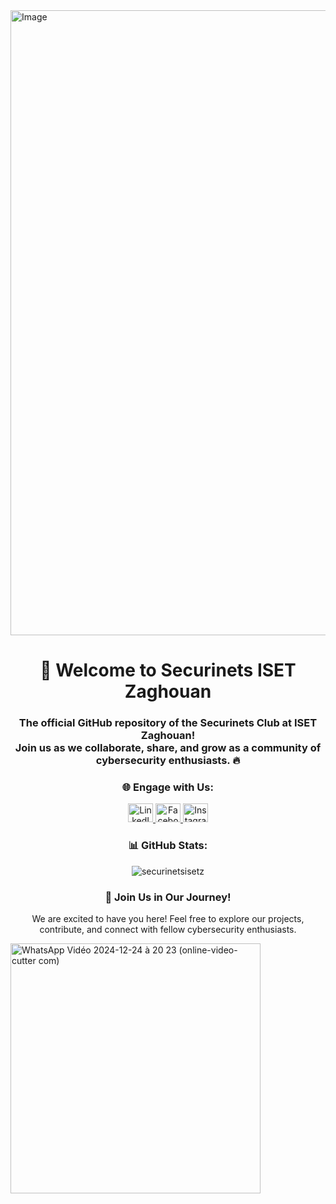 <a href="https://imgur.com/VzIlOw9" target="_blank">

<img src="https://i.imgur.com/VzIlOw9.jpg" alt="Image" style="display: inline-block; width: 1000px; height: auto;">

</a> 

<h1 align="center">👋 Welcome to Securinets ISET Zaghouan</h1>
<h3 align="center">The official GitHub repository of the Securinets Club at ISET Zaghouan! <br> Join us as we collaborate, share, and grow as a community of cybersecurity enthusiasts. 🔥</h3>

<h3 align="center">🌐 Engage with Us:</h3>
<p align="center">
  <a href="https://linkedin.com/company/securinets-iset-zaghouan" target="_blank">
    <img src="https://raw.githubusercontent.com/rahuldkjain/github-profile-readme-generator/master/src/images/icons/Social/linked-in-alt.svg" alt="LinkedIn" height="30" width="40" />
  </a>
  <a href="https://www.facebook.com/SecuriNets.ZG" target="_blank">
    <img src="https://raw.githubusercontent.com/rahuldkjain/github-profile-readme-generator/master/src/images/icons/Social/facebook.svg" alt="Facebook" height="30" width="40" />
  </a>
  <a href="https://www.instagram.com/securinets_iset_zaghouan" target="_blank">
    <img src="https://raw.githubusercontent.com/rahuldkjain/github-profile-readme-generator/master/src/images/icons/Social/instagram.svg" alt="Instagram" height="30" width="40" />
  </a>
</p>

<h3 align="center">📊 GitHub Stats:</h3>
<p align="center">
  <img src="https://github-readme-stats.vercel.app/api?username=securinetsisetz&show_icons=true&locale=en" alt="securinetsisetz" />
</p>

<h3 align="center">🚀 Join Us in Our Journey!</h3>
<p align="center">We are excited to have you here! Feel free to explore our projects, contribute, and connect with fellow cybersecurity enthusiasts.</p>
<div style="aline: center;">
  <img src="https://github.com/user-attachments/assets/538e2be0-fe0a-4ff4-9b09-20fca52f41fd" alt="WhatsApp Vidéo 2024-12-24 à 20 23 (online-video-cutter com)" style="display: inline-block; width: 400px; height: auto;"> 
</div>
